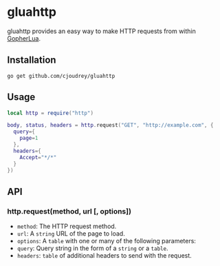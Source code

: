 # gluahttp

gluahttp provides an easy way to make HTTP requests from within [GopherLua](https://github.com/yuin/gopher-lua).

## Installation

```
go get github.com/cjoudrey/gluahttp
```

## Usage

```lua
local http = require("http")

body, status, headers = http.request("GET", "http://example.com", {
  query={
    page=1
  },
  headers={
    Accept="*/*"
  }
})
```

## API

### http.request(method, url [, options])

- `method`: The HTTP request method.
- `url`: A `string` URL of the page to load.
- `options`: A `table` with one or many of the following parameters:
 - `query`: Query string in the form of a `string` or a `table`.
 - `headers`: `table` of additional headers to send with the request.
